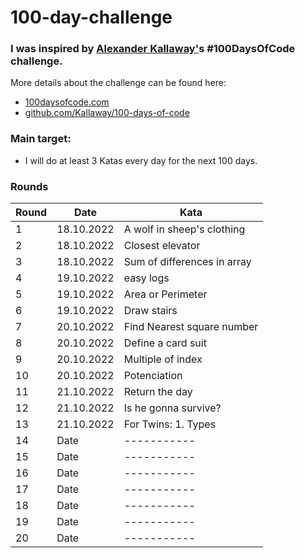 # 100-day-challenge


### I was inspired by [Alexander Kallaway'](https://github.com/Kallaway)s #100DaysOfCode challenge.

More details about the challenge can be found here:

- [100daysofcode.com](100daysofcode.com)
- [github.com/Kallaway/100-days-of-code](github.com/Kallaway/100-days-of-code)

### Main target:
- I will do at least 3 Katas every day for the next 100 days.


### Rounds

| Round      | Date | Kata |
| ----------- | ----------- | ----------- |
| 1      | 18.10.2022       | A wolf in sheep's clothing |
| 2   | 18.10.2022        | Closest elevator |
| 3   | 18.10.2022        | Sum of differences in array |
| 4   | 19.10.2022        | easy logs|
| 5   | 19.10.2022        | Area or Perimeter |
| 6   | 19.10.2022        | Draw stairs |
| 7   | 20.10.2022        | Find Nearest square number |
| 8   | 20.10.2022        | Define a card suit |
| 9   | 20.10.2022        | Multiple of index |
| 10   | 20.10.2022        | Potenciation |
| 11   | 21.10.2022        | Return the day |
| 12   | 21.10.2022        | Is he gonna survive? |
| 13   | 21.10.2022        | For Twins: 1. Types |
| 14   | Date        | ----------- |
| 15   | Date        | ----------- |
| 16   | Date        | ----------- |
| 17   | Date        | ----------- |
| 18   | Date        | ----------- |
| 19   | Date        | ----------- |
| 20   | Date        | ----------- |

